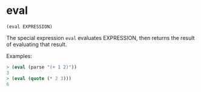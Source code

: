 # eval

`(eval EXPRESSION)`

The special expression `eval` evaluates EXPRESSION, then returns the
result of evaluating that result.

Examples:

```lisp
> (eval (parse "(+ 1 2)"))
3
> (eval (quote (* 2 3)))
6
```
